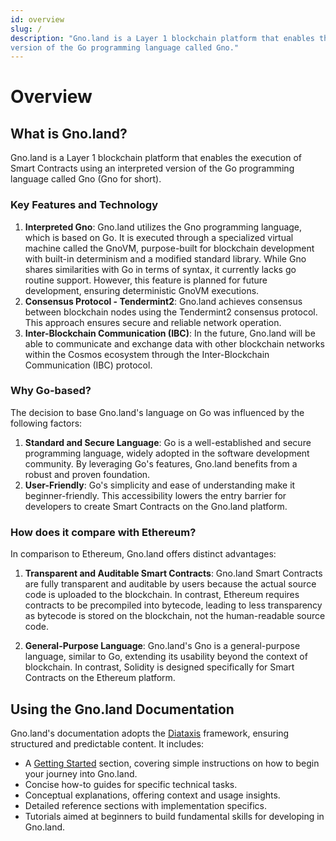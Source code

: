 ```yaml
---
id: overview
slug: /
description: "Gno.land is a Layer 1 blockchain platform that enables the execution of Smart Contracts using an interpreted
version of the Go programming language called Gno."
---
```


# Overview

## What is Gno.land?

Gno.land is a Layer 1 blockchain platform that enables the execution of Smart Contracts using an interpreted
version of the Go programming language called Gno (Gno for short).

### Key Features and Technology

1. **Interpreted Gno**: Gno.land utilizes the Gno programming language, which is based on Go. It is executed
   through a specialized virtual machine called the GnoVM, purpose-built for blockchain development with built-in
   determinism and a modified standard library. While Gno
   shares similarities with Go in terms of syntax, it currently lacks go routine support. However, this feature is
   planned for future development, ensuring deterministic GnoVM executions.
2. **Consensus Protocol - Tendermint2**: Gno.land achieves consensus between blockchain nodes using the Tendermint2
   consensus protocol. This approach ensures secure and reliable network operation.
3. **Inter-Blockchain Communication (IBC)**: In the future, Gno.land will be able to communicate and exchange data with
   other blockchain networks within the Cosmos ecosystem through the Inter-Blockchain Communication (IBC) protocol.

### Why Go-based?

The decision to base Gno.land's language on Go was influenced by the following factors:

1. **Standard and Secure Language**: Go is a well-established and secure programming language, widely adopted in the
   software development community. By leveraging Go's features, Gno.land benefits from a robust and proven foundation.
2. **User-Friendly**: Go's simplicity and ease of understanding make it beginner-friendly. This accessibility lowers the
   entry barrier for developers to create Smart Contracts on the Gno.land platform.

### How does it compare with Ethereum?

In comparison to Ethereum, Gno.land offers distinct advantages:

1. **Transparent and Auditable Smart Contracts**: Gno.land Smart Contracts are fully transparent and auditable by users
   because the actual source code is uploaded to the blockchain. In contrast, Ethereum requires contracts to be
   precompiled into bytecode, leading to less transparency as bytecode is stored on the blockchain, not the
   human-readable source code.

2. **General-Purpose Language**: Gno.land's Gno is a general-purpose language, similar to Go, extending its
   usability beyond the context of blockchain. In contrast, Solidity is designed specifically for Smart Contracts on the
   Ethereum platform.

## Using the Gno.land Documentation

Gno.land's documentation adopts the [Diataxis](https://diataxis.fr/) framework, ensuring structured and predictable content. It includes:
- A [Getting Started](./02-getting-started/03-local-setup/local-setup.md) section, covering simple instructions on how to begin your journey into Gno.land.
- Concise how-to guides for specific technical tasks.
- Conceptual explanations, offering context and usage insights.
- Detailed reference sections with implementation specifics.
- Tutorials aimed at beginners to build fundamental skills for developing in Gno.land.
